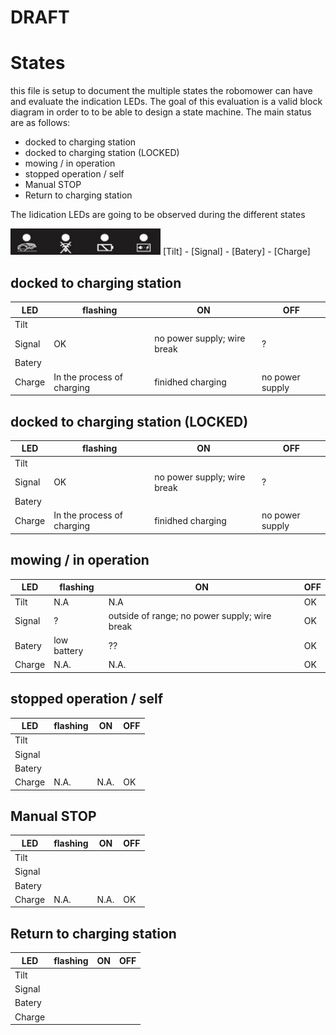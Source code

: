 # DRAFT
# States
this file is setup to document the multiple states the robomower can have and evaluate the indication LEDs. The goal of this evaluation is a valid block diagram in order to to be able to design a state machine. The main status are as follows:
 - docked to charging station
 - docked to charging station (LOCKED)
 - mowing / in operation
 - stopped operation / self
 - Manual STOP
 - Return to charging station

The Iidication LEDs are going to be observed during the different states

<img src=https://github.com/weinzmi/mowZILLA/blob/master/images/Cockpit_schematic_.zone1_indicatorsPNG.PNG width="240">
[Tilt] - [Signal] - [Batery] - [Charge]


## docked to charging station

| LED     | flashing                  | ON               | OFF  | 
|---------|---------------------------|------------------|-----|
| Tilt    |                           |                  |     |
| Signal  | OK                        | no power supply; wire break  |  ?  |
| Batery  |                           |                  |     |
| Charge  | In the process of charging| finidhed charging| no power supply|

## docked to charging station (LOCKED)

| LED     | flashing                  | ON               | OFF  | 
|---------|---------------------------|------------------|-----|
| Tilt    |                           |                  |     |
| Signal  | OK                        | no power supply; wire break  |  ?  |
| Batery  |                           |                  |     |
| Charge  | In the process of charging| finidhed charging| no power supply|

## mowing / in operation

| LED     | flashing                  | ON               | OFF  | 
|---------|---------------------------|------------------|-----|
| Tilt    |         N.A               |         N.A      |  OK |
| Signal  | ?                         | outside of range; no power supply; wire break | OK  |
| Batery  | low battery               |    ??            | OK  |
| Charge  | N.A.                      | N.A.             | OK  |


## stopped operation / self

| LED     | flashing                  | ON               | OFF  | 
|---------|---------------------------|------------------|-----|
| Tilt    |                           |                  |     |
| Signal  |                           |                  |     |
| Batery  |                           |                  |     |
| Charge  | N.A.                      | N.A.             | OK  |

## Manual STOP

| LED     | flashing                  | ON               | OFF  | 
|---------|---------------------------|------------------|-----|
| Tilt    |                           |                  |     |
| Signal  |                           |                  |     |
| Batery  |                           |                  |     |
| Charge  | N.A.                      | N.A.             | OK  |

## Return to charging station

| LED     | flashing                  | ON               | OFF  | 
|---------|---------------------------|------------------|-----|
| Tilt    |                           |                  |     |
| Signal  |                           |                  |     |
| Batery  |                           |                  |     |
| Charge  |                           |                  |     |



